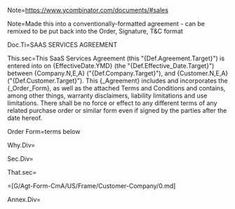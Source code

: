 Note=https://www.ycombinator.com/documents/#sales

Note=Made this into a conventionally-formatted agreement - can be remixed to be put back into the Order, Signature, T&C format

Doc.Ti=SAAS SERVICES AGREEMENT

This.sec=This SaaS Services Agreement (this "{Def.Agreement.Target}") is entered into on {EffectiveDate.YMD} (the "{Def.Effective_Date.Target}") between {Company.N,E,A} ("{Def.Company.Target}"), and {Customer.N,E,A} ("{Def.Customer.Target}").  This {_Agreement} includes and incorporates the {_Order_Form}, as well as the attached Terms and Conditions and contains, among other things, warranty disclaimers, liability limitations and use limitations.  There shall be no force or effect to any different terms of any related purchase order or similar form even if signed by the parties after the date hereof.

Order Form=terms below


Why.Div=</i>

Sec.Div=</i>

That.sec=</i>

=[G/Agt-Form-CmA/US/Frame/Customer-Company/0.md]

Annex.Div=</i>
